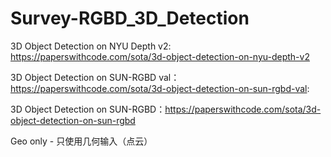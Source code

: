 # Survey-RGBD_3D_Detection

3D Object Detection on NYU Depth v2: https://paperswithcode.com/sota/3d-object-detection-on-nyu-depth-v2

3D Object Detection on SUN-RGBD val：https://paperswithcode.com/sota/3d-object-detection-on-sun-rgbd-val:

3D Object Detection on SUN-RGBD：https://paperswithcode.com/sota/3d-object-detection-on-sun-rgbd

Geo only - 只使用几何输入（点云）